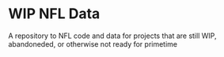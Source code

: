 # WIP NFL Data
A repository to NFL code and data for projects that are still WIP, abandoneded, or otherwise not ready for primetime
